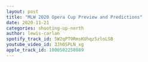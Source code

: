 ```yaml
---
layout: post
title: "MLW 2020 Opera Cup Preview and Predictions"
date: 2020-11-21
categories: shooting-up-north
author: lewis-carlan
spotify_track_id: 5W2qPT9RmsKUhqz5zloLSB
youtube_video_id: 3Jh0SPLN_xg
apple_track_id: 1000502258089
---
```

